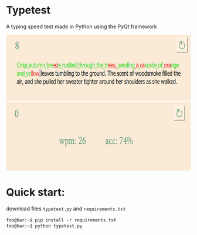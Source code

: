 # Typetest
A typing speed test made in Python using the PyQt framework

<img src="https://github.com/gleverrr/typetest/blob/main/image1.PNG" alt="screen1" height = "180">
<img src="https://github.com/gleverrr/typetest/blob/main/image2.PNG" alt="screen2" height = "187">

# Quick start:

download files ```typetest.py``` and ```requirements.txt```

```console
foo@bar:~$ pip install -r requirements.txt
foo@bar:~$ python typetest.py
```
